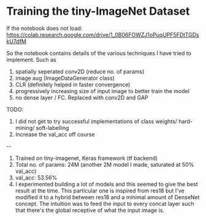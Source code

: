 # Training the tiny-ImageNet Dataset

If the notebook does not load:
  https://colab.research.google.com/drive/1_0B06FOWZJ1oPuqUPF5FDtTGDskU7dfM
  
  
So the notebook contains details of the various techniques I have tried to implement. Such as 
1. spatially seperated conv2D (reduce no. of params)
2. image aug (ImageDataGenerator class)
3. CLR (definitely helped in faster convergence)
4. progressively increasing size of input image to better train the model
5. no dense layer / FC. Replaced with conv2D and GAP

TODO: 
1. I did not get to try successful implementations of class weights/ hard-mining/ soft-labelling
2. Increase the val_acc off course

--
1. Trained on tiny-imagenet, Keras framework (tf backend)
2. Total no. of params: 24M (another 2M model I made, saturated at 50% val_acc)
3. val_acc: 53.56%
4. I experimented building a lot of models and this seemed to give the best result at the time. 
This particular one is inspired from res18 but I've modified it to a hybrid between res18 and a minimal amount of DenseNet concept. 
The intuition was to feed the input to every concat layer such that there's the global receptive of what the input image is. 
